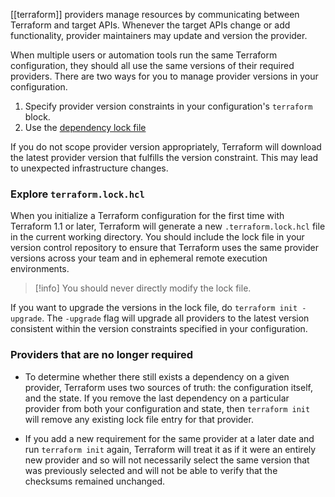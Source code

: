 [[terraform]] providers manage resources by communicating between Terraform and target APIs. Whenever the target APIs change or add functionality, provider maintainers may update and version the provider.

When multiple users or automation tools run the same Terraform configuration, they should all use the same versions of their required providers. There are two ways for you to manage provider versions in your configuration.

1. Specify provider version constraints in your configuration's `terraform` block.
2. Use the [dependency lock file](https://developer.hashicorp.com/terraform/language/files/dependency-lock)

If you do not scope provider version appropriately, Terraform will download the latest provider version that fulfills the version constraint. This may lead to unexpected infrastructure changes.

### Explore `terraform.lock.hcl`

When you initialize a Terraform configuration for the first time with Terraform 1.1 or later, Terraform will generate a new `.terraform.lock.hcl` file in the current working directory. You should include the lock file in your version control repository to ensure that Terraform uses the same provider versions across your team and in ephemeral remote execution environments.


>[!info]
>You should never directly modify the lock file.

If you want to upgrade the versions in the lock file, do `terraform init -upgrade`.  The `-upgrade` flag will upgrade all providers to the latest version consistent within the version constraints specified in your configuration.


### Providers that are no longer required

- To determine whether there still exists a dependency on a given provider, Terraform uses two sources of truth: the configuration itself, and the state. If you remove the last dependency on a particular provider from both your configuration and state, then `terraform init` will remove any existing lock file entry for that provider.

- If you add a new requirement for the same provider at a later date and run `terraform init` again, Terraform will treat it as if it were an entirely new provider and so will not necessarily select the same version that was previously selected and will not be able to verify that the checksums remained unchanged.